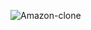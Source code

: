 ![Amazon-clone](https://github.com/chandresh09/Amazon-clone/assets/130477122/7ae4851b-612d-420d-9a25-82245778feec)
